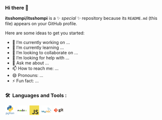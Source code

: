 ### Hi there 👋

**itsshompi/itsshompi** is a ✨ _special_ ✨ repository because its `README.md` (this file) appears on your GitHub profile.

Here are some ideas to get you started:

- 🔭 I’m currently working on ...
- 🌱 I’m currently learning ...
- 👯 I’m looking to collaborate on ...
- 🤔 I’m looking for help with ...
- 💬 Ask me about ...
- 📫 How to reach me: ...
- 😄 Pronouns: ...
- ⚡ Fun fact: ...



### 🛠 &nbsp;Languages and Tools :

<p>
<img src="https://github.com/devicons/devicon/blob/master/icons/python/python-original-wordmark.svg" title="Python" alt="Python" width="32" height="32"/>&nbsp;
<img src="https://github.com/devicons/devicon/blob/master/icons/nodejs/nodejs-original-wordmark.svg" title="NodeJS" alt="NodeJS" width="32" height="32"/>&nbsp;
<img src="https://github.com/devicons/devicon/blob/master/icons/javascript/javascript-original.svg" title="JavaScript" alt="JavaScript" width="32" height="32"/>&nbsp;
<img src="https://github.com/devicons/devicon/blob/master/icons/mysql/mysql-original-wordmark.svg" title="MySQL" alt="MySQL" width="32" height="32"/>&nbsp;
<img src="https://github.com/devicons/devicon/blob/master/icons/git/git-original-wordmark.svg" title="Git" alt="Git" width="32" height="32"/>&nbsp;
</p>
